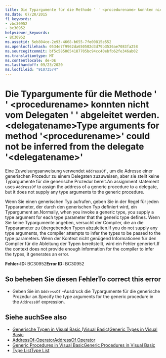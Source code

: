 ```yaml
---
title: Die Typargumente für die Methode ' ' <procedurename> konnten nicht vom Delegaten ' ' abgeleitet werden. <delegatename>
ms.date: 07/20/2015
f1_keywords:
- vbc30952
- bc30952
helpviewer_keywords:
- BC30952
ms.assetid: 5eb804ce-2e93-4668-b655-7fe00815e552
ms.openlocfilehash: 0534e7f9962da650502d3d79b3536ae7083fa258
ms.sourcegitcommit: bf5c5850654187705bc94cc40ebfb62fe346ab02
ms.translationtype: MT
ms.contentlocale: de-DE
ms.lasthandoff: 09/23/2020
ms.locfileid: "91073574"
---
```

# <a name="type-arguments-for-method-procedurename-could-not-be-inferred-from-the-delegate-delegatename"></a><span data-ttu-id="7aa00-102">Die Typargumente für die Methode ' ' \<procedurename> konnten nicht vom Delegaten ' ' abgeleitet werden. \<delegatename></span><span class="sxs-lookup"><span data-stu-id="7aa00-102">Type arguments for method '\<procedurename>' could not be inferred from the delegate '\<delegatename>'</span></span>

<span data-ttu-id="7aa00-103">Eine Zuweisungsanweisung verwendet `AddressOf` , um die Adresse einer generischen Prozedur zu einem Delegaten zuzuweisen, aber sie stellt keine Typargumente für die generische Prozedur bereit.</span><span class="sxs-lookup"><span data-stu-id="7aa00-103">An assignment statement uses `AddressOf` to assign the address of a generic procedure to a delegate, but it does not supply any type arguments to the generic procedure.</span></span>  
  
 <span data-ttu-id="7aa00-104">Wenn Sie einen generischen Typ aufrufen, geben Sie in der Regel für jeden Typparameter, der durch den generischen Typ definiert wird, ein Typargument an.</span><span class="sxs-lookup"><span data-stu-id="7aa00-104">Normally, when you invoke a generic type, you supply a type argument for each type parameter that the generic type defines.</span></span> <span data-ttu-id="7aa00-105">Wenn Sie keine Typargumente angeben, versucht der Compiler, die an die Typparameter zu übergebenden Typen abzuleiten.</span><span class="sxs-lookup"><span data-stu-id="7aa00-105">If you do not supply any type arguments, the compiler attempts to infer the types to be passed to the type parameters.</span></span> <span data-ttu-id="7aa00-106">Wenn der Kontext nicht genügend Informationen für den Compiler für die Ableitung der Typen bereitstellt, wird ein Fehler generiert.</span><span class="sxs-lookup"><span data-stu-id="7aa00-106">If the context does not provide enough information for the compiler to infer the types, it generates an error.</span></span>  
  
 <span data-ttu-id="7aa00-107">**Fehler-ID:** BC30952</span><span class="sxs-lookup"><span data-stu-id="7aa00-107">**Error ID:** BC30952</span></span>  
  
## <a name="to-correct-this-error"></a><span data-ttu-id="7aa00-108">So beheben Sie diesen Fehler</span><span class="sxs-lookup"><span data-stu-id="7aa00-108">To correct this error</span></span>  
  
- <span data-ttu-id="7aa00-109">Geben Sie im `AddressOf` -Ausdruck die Typargumente für die generische Prozedur an.</span><span class="sxs-lookup"><span data-stu-id="7aa00-109">Specify the type arguments for the generic procedure in the `AddressOf` expression.</span></span>  
  
## <a name="see-also"></a><span data-ttu-id="7aa00-110">Siehe auch</span><span class="sxs-lookup"><span data-stu-id="7aa00-110">See also</span></span>

- [<span data-ttu-id="7aa00-111">Generische Typen in Visual Basic (Visual Basic)</span><span class="sxs-lookup"><span data-stu-id="7aa00-111">Generic Types in Visual Basic</span></span>](../programming-guide/language-features/data-types/generic-types.md)
- [<span data-ttu-id="7aa00-112">AddressOf-Operator</span><span class="sxs-lookup"><span data-stu-id="7aa00-112">AddressOf Operator</span></span>](../language-reference/operators/addressof-operator.md)
- [<span data-ttu-id="7aa00-113">Generic Procedures in Visual Basic</span><span class="sxs-lookup"><span data-stu-id="7aa00-113">Generic Procedures in Visual Basic</span></span>](../programming-guide/language-features/data-types/generic-procedures.md)
- [<span data-ttu-id="7aa00-114">Type List</span><span class="sxs-lookup"><span data-stu-id="7aa00-114">Type List</span></span>](../language-reference/statements/type-list.md)
